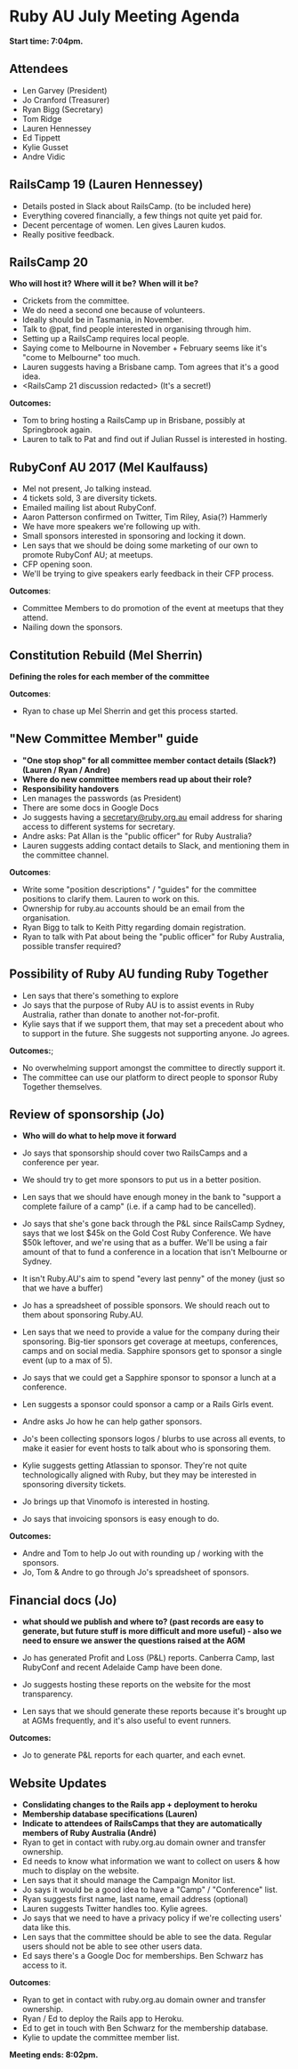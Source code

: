 # Ruby AU July Meeting Agenda

**Start time: 7:04pm.**

## Attendees

  * Len Garvey (President)
  * Jo Cranford (Treasurer)
  * Ryan Bigg (Secretary)
  * Tom Ridge
  * Lauren Hennessey
  * Ed Tippett
  * Kylie Gusset
  * Andre Vidic

## RailsCamp 19 (Lauren Hennessey)

  * Details posted in Slack about RailsCamp. (to be included here)
  * Everything covered financially, a few things not quite yet paid for.
  * Decent percentage of women. Len gives Lauren kudos.
  * Really positive feedback.

##  RailsCamp 20

  **Who will host it?**
  **Where will it be?**
  **When will it be?**

  * Crickets from the committee.
  * We do need a second one because of volunteers.
  * Ideally should be in Tasmania, in November.
  * Talk to @pat, find people interested in organising through him.
  * Setting up a RailsCamp requires local people.
  * Saying come to Melbourne in November + February seems like it's "come to Melbourne" too much.
  * Lauren suggests having a Brisbane camp. Tom agrees that it's a good idea.
  * <RailsCamp 21 discussion redacted> (It's a secret!)

  **Outcomes:**

  * Tom to bring hosting a RailsCamp up in Brisbane, possibly at Springbrook again.
  * Lauren to talk to Pat and find out if Julian Russel is interested in hosting.

## RubyConf AU 2017 (Mel Kaulfauss)

  * Mel not present, Jo talking instead.
  * 4 tickets sold, 3 are diversity tickets.
  * Emailed mailing list about RubyConf.
  * Aaron Patterson confirmed on Twitter, Tim Riley, Asia(?) Hammerly
  * We have more speakers we're following up with.
  * Small sponsors interested in sponsoring and locking it down.
  * Len says that we should be doing some marketing of our own to promote RubyConf AU; at meetups.
  * CFP opening soon.
  * We'll be trying to give speakers early feedback in their CFP process.

  **Outcomes**:

  * Committee Members to do promotion of the event at meetups that they attend.
  * Nailing down the sponsors.

## Constitution Rebuild (Mel Sherrin)

  **Defining the roles for each member of the committee**

  **Outcomes**:

  * Ryan to chase up Mel Sherrin and get this process started.

## "New Committee Member" guide

  * **"One stop shop" for all committee member contact details (Slack?) (Lauren / Ryan / Andre)**
  * **Where do new committee members read up about their role?**
  * **Responsibility handovers**
  * Len manages the passwords (as President)
  * There are some docs in Google Docs
  * Jo suggests having a secretary@ruby.org.au email address for sharing access to different systems for secretary.
  * Andre asks: Pat Allan is the "public officer" for Ruby Australia?
  * Lauren suggests adding contact details to Slack, and mentioning them in the committee channel.

  **Outcomes**:

  * Write some "position descriptions" / "guides" for the committee positions to clarify them. Lauren to work on this.
  * Ownership for ruby.au accounts should be an email from the organisation.
  * Ryan Bigg to talk to Keith Pitty regarding domain registration.
  * Ryan to talk with Pat about being the "public officer" for Ruby Australia, possible transfer required?

## Possibility of Ruby AU funding Ruby Together

  * Len says that there's something to explore
  * Jo says that the purpose of Ruby AU is to assist events in Ruby Australia, rather than donate to another not-for-profit.
  * Kylie says that if we support them, that may set a precedent about who to support in the future. She suggests not supporting anyone. Jo agrees.

  **Outcomes:**;

  * No overwhelming support amongst the committee to directly support it.
  * The committee can use our platform to direct people to sponsor Ruby Together themselves.

## Review of sponsorship (Jo)

  * **Who will do what to help move it forward**

  * Jo says that sponsorship should cover two RailsCamps and a conference per year.
  * We should try to get more sponsors to put us in a better position.
  * Len says that we should have enough money in the bank to "support a complete failure of a camp" (i.e. if a camp had to be cancelled).
  * Jo says that she's gone back through the P&L since RailsCamp Sydney, says that we lost $45k on the Gold Cost Ruby Conference. We have $50k leftover, and we're using that as a buffer. We'll be using a fair amount of that to fund a conference in a location that isn't Melbourne or Sydney.
  * It isn't Ruby.AU's aim to spend "every last penny" of the money (just so that we have a buffer)
  * Jo has a spreadsheet of possible sponsors. We should reach out to them about sponsoring Ruby.AU.
  * Len says that we need to provide a value for the company during their sponsoring. Big-tier sponsors get coverage at meetups, conferences, camps and on social media. Sapphire sponsors get to sponsor a single event (up to a max of 5).
  * Jo says that we could get a Sapphire sponsor to sponsor a lunch at a conference.
  * Len suggests a sponsor could sponsor a camp or a Rails Girls event.
  * Andre asks Jo how he can help gather sponsors.
  * Jo's been collecting sponsors logos / blurbs to use across all events, to make it easier for event hosts to talk about who is sponsoring them.
  * Kylie suggests getting Atlassian to sponsor. They're not quite technologically aligned with Ruby, but they may be interested in sponsoring diversity tickets.
  * Jo brings up that Vinomofo is interested in hosting.
  * Jo says that invoicing sponsors is easy enough to do.

  **Outcomes:**

  * Andre and Tom to help Jo out with rounding up / working with the sponsors.
  * Jo, Tom & Andre to go through Jo's spreadsheet of sponsors.


## Financial docs (Jo)

  * **what should we publish and where to? (past records are easy to generate, but future stuff is more difficult and more useful) - also we need to ensure we answer the questions raised at the AGM**

  * Jo has generated Profit and Loss (P&L) reports. Canberra Camp, last RubyConf and recent Adelaide Camp have been done.
  * Jo suggests hosting these reports on the website for the most transparency.
  * Len says that we should generate these reports because it's brought up at AGMs frequently, and it's also useful to event runners.

  **Outcomes:**

  * Jo to generate P&L reports for each quarter, and each evnet.

## Website Updates

  * **Conslidating changes to the Rails app + deployment to heroku**
  * **Membership database specifications (Lauren)**
  * **Indicate to attendees of RailsCamps that they are automatically members of Ruby Australia (André)**
  * Ryan to get in contact with ruby.org.au domain owner and transfer ownership.
  * Ed needs to know what information we want to collect on users & how much to display on the website.
  * Len says that it should manage the Campaign Monitor list.
  * Jo says it would be a good idea to have a "Camp" / "Conference" list.
  * Ryan suggests first name, last name, email address (optional)
  * Lauren suggests Twitter handles too. Kylie agrees.
  * Jo says that we need to have a privacy policy if we're collecting users' data like this.
  * Len says that the committee should be able to see the data. Regular users should not be able to see other users data.
  * Ed says there's a Google Doc for memberships. Ben Schwarz has access to it.

  **Outcomes**:

  * Ryan to get in contact with ruby.org.au domain owner and transfer ownership.
  * Ryan / Ed to deploy the Rails app to Heroku.
  * Ed to get in touch with Ben Schwarz for the membership database.
  * Kylie to update the committee member list.

**Meeting ends: 8:02pm.**
